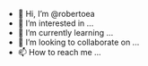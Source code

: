 - 👋 Hi, I’m @robertoea
- 👀 I’m interested in ...
- 🌱 I’m currently learning ...
- 💞️ I’m looking to collaborate on ...
- 📫 How to reach me ...

<!---
robertoea/robertoea is a ✨ special ✨ repository because its `README.md` (this file) appears on your GitHub profile.
You can click the Preview link to take a look at your changes.
--->
